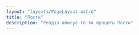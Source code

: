 ```yaml
---
layout: "layouts/PageLayout.astro"
title: "Пости"
description: "Розділ описує те як працють Пости"
---
```

